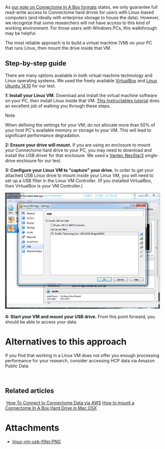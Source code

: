 As [our note on Connectome In A Box formats](http://humanconnectome.org/data/connectome-in-a-box-format.html) states, we only guarantee full read-write access to Connectome hard drives for users with Linux-based computers (and ideally with enterprise storage to house the data). However, we recognize that some researchers will not have access to this kind of working environment. For those users with Windows PCs, this walkthrough may be helpful.

The most reliable approach is to build a virtual machine (VM) on your PC that runs Linux, then mount the drive inside that VM. 

## Step-by-step guide

There are many options available in both virtual machine technology and Linux operating systems. We used the freely available [VirtualBox](https://www.virtualbox.org/) and [Linux Ubuntu 14.10](http://www.ubuntu.com/) for our test. 

**1: Install your Linux VM.** Download and install the virtual machine software on your PC, then install Linux inside that VM. [This Instructables tutorial](http://www.instructables.com/id/Introduction-38/) does an excellent job of walking you through these steps. 

> [!note] 
> When defining the settings for your VM, do not allocate more than 50% of your host PC's available memory or storage to your VM. This will lead to significant performance degradation.
 

**2: Ensure your drive will mount.** If you are using an enclosure to mount your Connectome hard drive to your PC, you may need to download and install the USB driver for that enclosure. We used a [Vantec NexStar3](http://www.vantecusa.com/en/product/view_detail/212) single-drive enclosure for our test. 

**3: Configure your Linux VM to "capture" your drive.** In order to get your attached USB Linux drive to mount inside your Linux VM, you will need to set up a USB filter in the Linux VM Controller. (If you installed VirtualBox, then VirtualBox is your VM Controller.) 

 ![](./assets/linux-vm-usb-filter.PNG) 

**4: Start your VM and mount your USB drive.** From this point forward, you should be able to access your data. 

# Alternatives to this approach

If you find that working in a Linux VM does not offer you enough processing performance for your research, consider accessing HCP data via Amazon Public Data. 

 

## Related articles

 [How To Connect to Connectome Data via AWS](./How%20To%20Connect%20to%20Connectome%20Data%20via%20AWS.md)
 [How to mount a Connectome In A Box Hard Drive in Mac OSX](./How%20to%20mount%20a%20Connectome%20In%20A%20Box%20Hard%20Drive%20in%20Mac%20OSX.md)



# Attachments

- [linux-vm-usb-filter.PNG](./assets/linux-vm-usb-filter.PNG)
